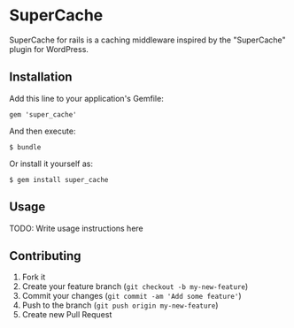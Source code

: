 # SuperCache

SuperCache for rails is a caching middleware inspired by the "SuperCache" plugin
for WordPress.

## Installation

Add this line to your application's Gemfile:

    gem 'super_cache'

And then execute:

    $ bundle

Or install it yourself as:

    $ gem install super_cache

## Usage

TODO: Write usage instructions here

## Contributing

1. Fork it
2. Create your feature branch (`git checkout -b my-new-feature`)
3. Commit your changes (`git commit -am 'Add some feature'`)
4. Push to the branch (`git push origin my-new-feature`)
5. Create new Pull Request
